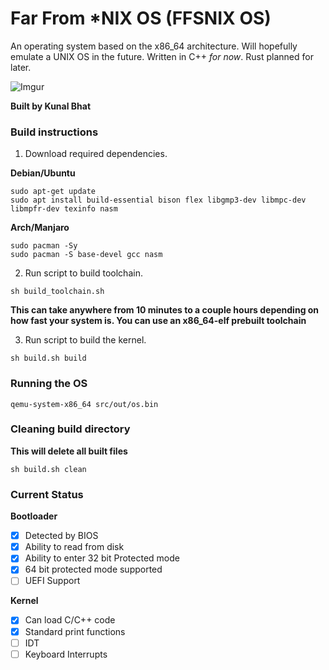 #  Far From *NIX OS (FFSNIX OS)
An operating system based on the x86_64 architecture. Will hopefully emulate a UNIX OS in the future.
Written in C++ *for now*. Rust planned for later.

![Imgur](https://i.imgur.com/ooTdwLx.png)

**Built by Kunal Bhat**

### Build instructions
1) Download required dependencies.

**Debian/Ubuntu**
```
sudo apt-get update
sudo apt install build-essential bison flex libgmp3-dev libmpc-dev libmpfr-dev texinfo nasm
```
**Arch/Manjaro** 
```
sudo pacman -Sy
sudo pacman -S base-devel gcc nasm
```

2) Run script to build toolchain.
```
sh build_toolchain.sh
```
**This can take anywhere from 10 minutes to a couple hours depending on how fast your system is. You can use an x86_64-elf prebuilt toolchain**

3) Run script to build the kernel.
```
sh build.sh build
```

### Running the OS
```
qemu-system-x86_64 src/out/os.bin
```

### Cleaning build directory
**This will delete all built files**
```
sh build.sh clean
```

### Current Status
**Bootloader**
- [x] Detected by BIOS
- [x] Ability to read from disk
- [x] Ability to enter 32 bit Protected mode
- [x] 64 bit protected mode supported
- [ ] UEFI Support

**Kernel**
- [x] Can load C/C++ code
- [x] Standard print functions
- [ ] IDT
- [ ] Keyboard Interrupts
